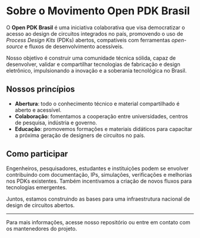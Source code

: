 # Sobre o Movimento Open PDK Brasil

O **Open PDK Brasil** é uma iniciativa colaborativa que visa democratizar o acesso ao design de circuitos integrados no país, promovendo o uso de *Process Design Kits* (PDKs) abertos, compatíveis com ferramentas *open-source* e fluxos de desenvolvimento acessíveis.

Nosso objetivo é construir uma comunidade técnica sólida, capaz de desenvolver, validar e compartilhar tecnologias de fabricação e design eletrônico, impulsionando a inovação e a soberania tecnológica no Brasil.

## Nossos princípios

- **Abertura**: todo o conhecimento técnico e material compartilhado é aberto e acessível.
- **Colaboração**: fomentamos a cooperação entre universidades, centros de pesquisa, indústria e governo.
- **Educação**: promovemos formações e materiais didáticos para capacitar a próxima geração de designers de circuitos no país.

## Como participar

Engenheiros, pesquisadores, estudantes e instituições podem se envolver contribuindo com documentação, IPs, simulações, verificações e melhorias nos PDKs existentes. Também incentivamos a criação de novos fluxos para tecnologias emergentes.

Juntos, estamos construindo as bases para uma infraestrutura nacional de design de circuitos abertos.

---

Para mais informações, acesse nosso repositório ou entre em contato com os mantenedores do projeto.

